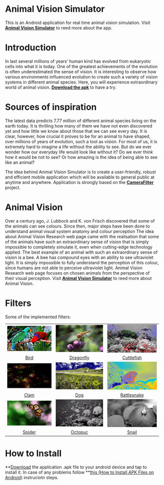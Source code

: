 Animal Vision Simulator
==============

This is an Android application for real time animal vision simulation.
Visit **[Animal Vision Simulator](http://mmichal.com/pages/Animal_Vision_Simulator.html)** to reed more about the app.

# Introduction

In last several millions of years’ human kind has evolved from eukaryotic cells into what it is today. One of the greatest achievements of the evolution is often underestimated the sense of vision. It is interesting to observe how various environments influenced evolution to create such a variety of vision systems in different animal species. Here, you will experience extraordinary world of animal vision. **[Download the apk](https://github.com/mmichal9/Animal_Vision_Simulator/tree/master/apk/Animal_Vision_Simulator.apk)** to have a try.

# Sources of inspiration

The latest data predicts 7.77 million of different animal species living on the earth today. It is thrilling how many of them we have not even discovered yet and how little we know about those that we can see every day. It is clear, however, how crucial it proves to be for an animal to have shaped, over millions of years of evolution, such a tool as vision. For most of us, it is extremely hard to imagine a life without the ability to see. But do we ever wonder how our everyday life would look like without it? Do we ever think how it would be not to see? Or how amazing is the idea of being able to see like an animal? 

The idea behind Animal Vision Simulator is to create a user-friendly, robust and efficient mobile application which will be available to general public at anytime and anywhere. 
Application is strongly based on the **[CameraFilter](https://github.com/nekocode/CameraFilter)** project. 

# Animal Vision

Over a century ago, J. Lubbock and K. von Frisch discovered that some of the animals can see colours. Since then, major steps have been done to understand animal visual system anatomy and colour perception 
The idea about Animal Vision Research web page came with the realisation that some of the animals have such an extraordinary sense of vision that is simply impossible to completely simulate it, even when cutting-edge technology applied. The best example of an animal with such an extraordinary sense of vision is a bee. A bee has compound eyes with an ability to see ultraviolet light. It is simply impossible to fully understand the perception of this colour, since humans are not able to perceive ultraviolet light. Animal Vision Research web page focuses on chosen animals from the perspective of their visual perception.
Visit **[Animal Vision Simulator](http://mmichal.com/pages/Animal_resources.html)** to reed more about Animal Vision.

# Filters

Some of the implemented filters:

|  |  |  |
|:-:|:-:|:-:|
| ![a](art/Bird_2.png) | ![a](art/Dragonfly_2.png) | ![a](art/Cuttlefish_2.png) |
| [Bird](https://www.shadertoy.com/) | [Dragonfly](https://www.shadertoy.com/) | [Cuttlefish](https://www.shadertoy.com/) |
| ![a](art/Clam_2.png) | ![a](art/Dog_2.png) | ![a](art/Rattlesnake_2.png) | 
| [Clam](https://www.shadertoy.com/) | [Dog](https://www.shadertoy.com/) | [Rattlesnake](https://www.shadertoy.com/) |
|![a](art/Spider_2.png) |![a](art/Octopuc_2.gif) |![a](art/Snail_2.png) |
|[Spider](https://www.shadertoy.com/) | [Octopuc](https://www.shadertoy.com/) | [Snail](https://www.shadertoy.com/) |



# How to Install

**[Download](https://github.com/mmichal9/Animal_Vision_Simulator/tree/master/apk/Animal_Vision_Simulator.apk) the application .apk file to your android device and tap to install it. 
In case of any problems follow **[this (How to Install APK Files on Android)](https://www.wikihow.tech/Install-APK-Files-on-Android) instruciotn steps.
